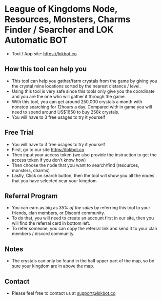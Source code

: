 # League of Kingdoms Node, Resources, Monsters, Charms Finder / Searcher and LOK Automatic BOT
- Tool / App site: https://lokbot.co

## How this tool can help you
- This tool can help you gather/farm crystals from the game by giving you the crystal mine locations sorted by the nearest distance / level.
- Using this tool is very safe since this tools only give you the coordinate and you are the one who will gather it through the game.
- With this tool, you can get around 250,000 crystals a month with nonstop searching for 12hours a day. Compared with in game you will need to spend around US$1650 to buy 250k crystals.
- You will have to 3 free usages to try it yourself

## Free Trial
- You will have to 3 free usages to try it yourself
- First, go to our site https://lokbot.co
- Then input your access token (we also provide the instruction to get the access token if you don't know how)
- Then choose the node that you want to search/find (resources, monsters, charms)
- Lastly, Click on search button, then the tool will show you all the nodes that you have selected near your kingdom

## Referral Program
- You can earn as big as *35% of the sales* by referring this tool to your friends, clan members, or Discord community.
- To do that, you will need to create an account first in our site, then you will find the referral card in bottom left.
- To refer someone, you can copy the referral link and send it to your clan members / discord community.

## Notes
- The crystals can only be found in the half upper part of the map, so be sure your kingdom are in above the map.

## Contact
- Please feel free to contact us at support@lokbot.co
